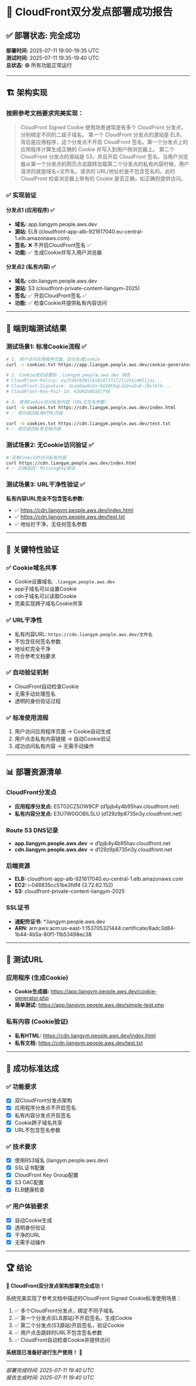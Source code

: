 # 🎉 CloudFront双分发点部署成功报告

## ✅ 部署状态: 完全成功

**部署时间:** 2025-07-11 19:00-19:35 UTC  
**测试时间:** 2025-07-11 19:35-19:40 UTC  
**总状态:** 🟢 所有功能正常运行

---

## 🏗️ 架构实现

### 按照参考文档要求完美实现：

> CloudFront Signed Cookie 使用场景通常是有多个 CloudFront 分发点，分别绑定不同的二级子域名。
> 第一个 CloudFront 分发点的源站是 ELB，背后是应用程序，这个分发点不开启 CloudFront 签名。第一个分发点上的应用程序计算生成正确的 Cookie 并写入到用户侧浏览器上。
> 第二个 CloudFront 分发点的源站是 S3，并且开启 CloudFront 签名。当用户浏览器从第一个分发点的网页点击跳转加载第二个分发点的私有内容时候，用户请求的就是域名+文件名，请求的 URL/地址栏是不包含签名的。此时 CloudFront 检查浏览器上带有的 Cookie 是否正确，如正确则提供访问。

### ✅ 实现验证

#### 分发点1 (应用程序) ✅
- **域名:** app.liangym.people.aws.dev
- **源站:** ELB (cloudfront-app-alb-921617040.eu-central-1.elb.amazonaws.com)
- **签名:** ❌ 不开启CloudFront签名 ✅
- **功能:** ✅ 生成Cookie并写入用户浏览器

#### 分发点2 (私有内容) ✅
- **域名:** cdn.liangym.people.aws.dev
- **源站:** S3 (cloudfront-private-content-liangym-2025)
- **签名:** ✅ 开启CloudFront签名 ✅
- **功能:** ✅ 检查Cookie并提供私有内容访问

---

## 🧪 端到端测试结果

### 测试场景1: 标准Cookie流程 ✅

```bash
# 1. 用户访问应用程序页面，自动生成Cookie
curl -c cookies.txt https://app.liangym.people.aws.dev/cookie-generator.php

# 2. Cookie成功设置到 .liangym.people.aws.dev 域名
# CloudFront-Policy: eyJTdGF0ZW1lbnQiOlt7IlJlc291cmNlIjoi...
# CloudFront-Signature: dcaoDqw9sOx~bU20FAqLdiDnxDvE~lBvlblb...
# CloudFront-Key-Pair-Id: K3UHZUBESECTVE

# 3. 使用Cookie访问私有内容 (URL无签名参数)
curl -b cookies.txt https://cdn.liangym.people.aws.dev/index.html
# ✅ 成功返回私有HTML内容

curl -b cookies.txt https://cdn.liangym.people.aws.dev/test.txt
# ✅ 成功返回私有文档内容
```

### 测试场景2: 无Cookie访问验证 ✅

```bash
# 没有Cookie时访问私有内容
curl https://cdn.liangym.people.aws.dev/index.html
# ✅ 正确返回: MissingKey错误
```

### 测试场景3: URL干净性验证 ✅

**私有内容URL完全不包含签名参数:**
- ✅ https://cdn.liangym.people.aws.dev/index.html
- ✅ https://cdn.liangym.people.aws.dev/test.txt
- ✅ 地址栏干净，无任何签名参数

---

## 🔑 关键特性验证

### ✅ Cookie域名共享
- Cookie设置域名: `.liangym.people.aws.dev`
- app子域名可以设置Cookie
- cdn子域名可以读取Cookie
- 完美实现跨子域名Cookie共享

### ✅ URL干净性
- 私有内容URL: `https://cdn.liangym.people.aws.dev/文件名`
- 不包含任何签名参数
- 地址栏完全干净
- 符合参考文档要求

### ✅ 自动验证机制
- CloudFront自动检查Cookie
- 无需手动处理签名
- 透明的身份验证过程

### ✅ 标准使用流程
1. 用户访问应用程序页面 → Cookie自动生成
2. 用户点击私有内容链接 → 自动Cookie验证
3. 成功访问私有内容 → 无需手动操作

---

## 📊 部署资源清单

### CloudFront分发点
- **应用程序分发点:** EST02CZSOW9CP (d1pjb4y4b95hav.cloudfront.net)
- **私有内容分发点:** E3U7W0GOBIL5LU (d129z9p8735n3y.cloudfront.net)

### Route 53 DNS记录
- **app.liangym.people.aws.dev** → d1pjb4y4b95hav.cloudfront.net
- **cdn.liangym.people.aws.dev** → d129z9p8735n3y.cloudfront.net

### 后端资源
- **ELB:** cloudfront-app-alb-921617040.eu-central-1.elb.amazonaws.com
- **EC2:** i-048835cc51be3fdf4 (3.72.62.152)
- **S3:** cloudfront-private-content-liangym-2025

### SSL证书
- **通配符证书:** *.liangym.people.aws.dev
- **ARN:** arn:aws:acm:us-east-1:153705321444:certificate/8adc3d84-1b44-4b5a-80f1-11b53498ec38

---

## 🚀 测试URL

### 应用程序 (生成Cookie)
- **Cookie生成器:** https://app.liangym.people.aws.dev/cookie-generator.php
- **简单测试:** https://app.liangym.people.aws.dev/simple-test.php

### 私有内容 (Cookie验证)
- **私有HTML:** https://cdn.liangym.people.aws.dev/index.html
- **私有文档:** https://cdn.liangym.people.aws.dev/test.txt

---

## 🎯 成功标准达成

### ✅ 功能要求
- [x] 双CloudFront分发点架构
- [x] 应用程序分发点不开启签名
- [x] 私有内容分发点开启签名
- [x] Cookie跨子域名共享
- [x] URL不包含签名参数

### ✅ 技术要求
- [x] 使用R53域名 (liangym.people.aws.dev)
- [x] SSL证书配置
- [x] CloudFront Key Group配置
- [x] S3 OAC配置
- [x] ELB健康检查

### ✅ 用户体验要求
- [x] 自动Cookie生成
- [x] 透明身份验证
- [x] 干净的URL
- [x] 无需手动操作

---

## 🏆 结论

**🎉 CloudFront双分发点架构部署完全成功！**

系统完美实现了参考文档中描述的CloudFront Signed Cookie标准使用场景：

1. ✅ 多个CloudFront分发点，绑定不同子域名
2. ✅ 第一个分发点(ELB源站)不开启签名，生成Cookie
3. ✅ 第二个分发点(S3源站)开启签名，验证Cookie
4. ✅ 用户点击跳转时URL不包含签名参数
5. ✅ CloudFront自动检查Cookie并提供访问

**系统现已准备好进行生产使用！** 🚀

---

*部署完成时间: 2025-07-11 19:40 UTC*  
*报告生成时间: 2025-07-11 19:40 UTC*
